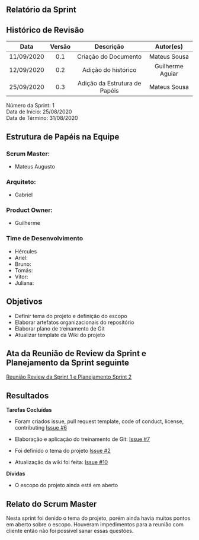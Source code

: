 
## Relatório da Sprint

## Histórico de Revisão

|   Data   |  Versão  |        Descrição       |          Autor(es)          |
|:--------:|:--------:|:----------------------:|:---------------------------:|
|11/09/2020|   0.1    | Criação do Documento        |   Mateus Sousa   |
|12/09/2020|   0.2   | Adição do histórico    |   Guilherme Aguiar |
|25/09/2020|   0.3   | Adição da Estrutura de Papéis    |   Mateus Sousa  |

Número da Sprint: 1 <br>
Data de Início:  25/08/2020 <br>
Data de Término: 31/08/2020 <br>

## Estrutura de Papéis na Equipe

### Scrum Master:
- Mateus Augusto

### Arquiteto:
- Gabriel

### Product Owner:
- Guilherme

### Time de Desenvolvimento

- Hércules
- Ariel:
- Bruno:
- Tomás:
- Vitor:
- Juliana:

## Objetivos

- Definir tema do projeto e definição do escopo
- Elaborar artefatos organizacionais do repositório 
- Elaborar plano de treinamento de Git
- Atualizar template da Wiki do projeto

## Ata da Reunião de Review da Sprint e Planejamento da Sprint seguinte

[Reunião Review da Sprint 1 e Planejamento Sprint 2](https://github.com/fga-eps-mds/2020.1-Grupo6/issues/11)

## Resultados

**Tarefas Cocluídas** 

- Foram criados issue, pull request template, code of conduct, license, contributing [Issue #6](https://github.com/fga-eps-mds/2020.1-Grupo6/issues/6)

- Elaboração e aplicação do treinamento de Git: [Issue #7](https://github.com/fga-eps-mds/2020.1-Grupo6/issues/7)

- Foi definido o tema do projeto [Issue #2](https://github.com/fga-eps-mds/2020.1-Grupo6/issues/2)

- Atualização da wiki foi feita: [Issue #10](https://github.com/fga-eps-mds/2020.1-Grupo6/issues/10)

**Dívidas**

- O escopo do projeto ainda está em aberto

## Relato do Scrum Master

Nesta sprint foi denido o tema do projeto, porém ainda havia muitos pontos em aberto sobre o escopo. Houveram impedimentos para a reunião com cliente então não foi possível sanar essas questões.